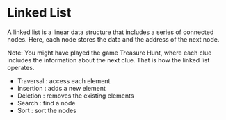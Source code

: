 # Linked List

A linked list is a linear data structure that includes a series of connected nodes. Here, each node stores the data and the address of the next node.

Note: You might have played the game Treasure Hunt, where each clue includes the information about the next clue. That is how the linked list operates.

- Traversal : access each element
- Insertion : adds a new element
- Deletion : removes the existing elements
- Search : find a node
- Sort : sort the nodes
